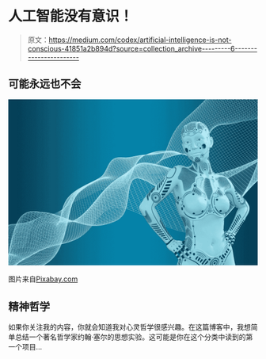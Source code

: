 # 人工智能没有意识！

> 原文：<https://medium.com/codex/artificial-intelligence-is-not-conscious-41851a2b894d?source=collection_archive---------6----------------------->

## 可能永远也不会

![](img/3487308887a17521699a80241304c9e9.png)

图片来自[Pixabay.com](https://pixabay.com/illustrations/technology-robot-futuristic-android-3940066/)

## 精神哲学

如果你关注我的内容，你就会知道我对心灵哲学很感兴趣。在这篇博客中，我想简单总结一个著名哲学家约翰·塞尔的思想实验。这可能是你在这个分类中读到的第一个项目…